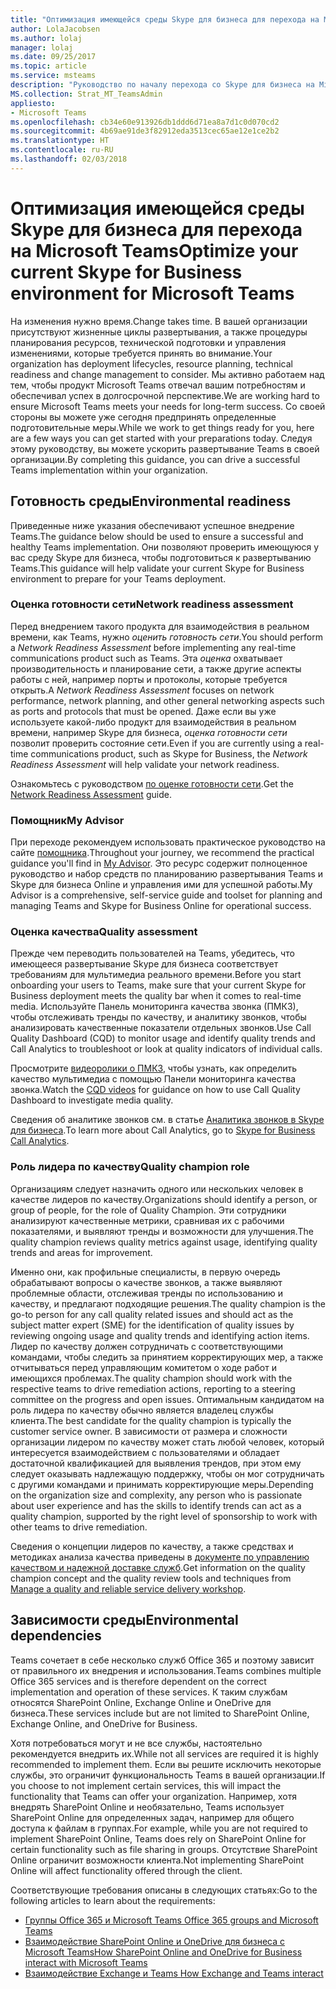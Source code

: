 ```yaml
---
title: "Оптимизация имеющейся среды Skype для бизнеса для перехода на Microsoft Teams"
author: LolaJacobsen
ms.author: lolaj
manager: lolaj
ms.date: 09/25/2017
ms.topic: article
ms.service: msteams
description: "Руководство по началу перехода со Skype для бизнеса на Microsoft Teams."
MS.collection: Strat_MT_TeamsAdmin
appliesto:
- Microsoft Teams
ms.openlocfilehash: cb34e60e913926db1ddd6d71ea8a7d1c0d070cd2
ms.sourcegitcommit: 4b69ae91de3f82912eda3513cec65ae12e1ce2b2
ms.translationtype: HT
ms.contentlocale: ru-RU
ms.lasthandoff: 02/03/2018
---
```

<a name="optimize-your-current-skype-for-business-environment-for-microsoft-teams"></a><span data-ttu-id="fc2f3-103">Оптимизация имеющейся среды Skype для бизнеса для перехода на Microsoft Teams</span><span class="sxs-lookup"><span data-stu-id="fc2f3-103">Optimize your current Skype for Business environment for Microsoft Teams</span></span>
==============================================================

<span data-ttu-id="fc2f3-104">На изменения нужно время.</span><span class="sxs-lookup"><span data-stu-id="fc2f3-104">Change takes time.</span></span> <span data-ttu-id="fc2f3-105">В вашей организации присутствуют жизненные циклы развертывания, а также процедуры планирования ресурсов, технической подготовки и управления изменениями, которые требуется принять во внимание.</span><span class="sxs-lookup"><span data-stu-id="fc2f3-105">Your organization has deployment lifecycles, resource planning, technical readiness and change management to consider.</span></span> <span data-ttu-id="fc2f3-106">Мы активно работаем над тем, чтобы продукт Microsoft Teams отвечал вашим потребностям и обеспечивал успех в долгосрочной перспективе.</span><span class="sxs-lookup"><span data-stu-id="fc2f3-106">We are working hard to ensure Microsoft Teams meets your needs for long-term success.</span></span> <span data-ttu-id="fc2f3-107">Со своей стороны вы можете уже сегодня предпринять определенные подготовительные меры.</span><span class="sxs-lookup"><span data-stu-id="fc2f3-107">While we work to get things ready for you, here are a few ways you can get started with your preparations today.</span></span> <span data-ttu-id="fc2f3-108">Следуя этому руководству, вы можете ускорить развертывание Teams в своей организации.</span><span class="sxs-lookup"><span data-stu-id="fc2f3-108">By completing this guidance, you can drive a successful Teams implementation within your organization.</span></span>

## <a name="environmental-readiness"></a><span data-ttu-id="fc2f3-109">Готовность среды</span><span class="sxs-lookup"><span data-stu-id="fc2f3-109">Environmental readiness</span></span>


<span data-ttu-id="fc2f3-110">Приведенные ниже указания обеспечивают успешное внедрение Teams.</span><span class="sxs-lookup"><span data-stu-id="fc2f3-110">The guidance below should be used to ensure a successful and healthy Teams implementation.</span></span> <span data-ttu-id="fc2f3-111">Они позволяют проверить имеющуюся у вас среду Skype для бизнеса, чтобы подготовиться к развертыванию Teams.</span><span class="sxs-lookup"><span data-stu-id="fc2f3-111">This guidance will help validate your current Skype for Business environment to prepare for your Teams deployment.</span></span>   


### <a name="network-readiness-assessment"></a><span data-ttu-id="fc2f3-112">Оценка готовности сети</span><span class="sxs-lookup"><span data-stu-id="fc2f3-112">Network readiness assessment</span></span>


<span data-ttu-id="fc2f3-113">Перед внедрением такого продукта для взаимодействия в реальном времени, как Teams, нужно *оценить готовность сети*.</span><span class="sxs-lookup"><span data-stu-id="fc2f3-113">You should perform a *Network Readiness Assessment* before implementing any real-time communications product such as Teams.</span></span> <span data-ttu-id="fc2f3-114">Эта *оценка* охватывает производительность и планирование сети, а также другие аспекты работы с ней, например порты и протоколы, которые требуется открыть.</span><span class="sxs-lookup"><span data-stu-id="fc2f3-114">A *Network Readiness Assessment* focuses on network performance, network planning, and other general networking aspects such as ports and protocols that must be opened.</span></span> <span data-ttu-id="fc2f3-115">Даже если вы уже используете какой-либо продукт для взаимодействия в реальном времени, например Skype для бизнеса, *оценка готовности сети* позволит проверить состояние сети.</span><span class="sxs-lookup"><span data-stu-id="fc2f3-115">Even if you are currently using a real-time communications product, such as Skype for Business, the *Network Readiness Assessment* will help validate your network readiness.</span></span>

<span data-ttu-id="fc2f3-116">Ознакомьтесь с руководством [по оценке готовности сети](https://go.microsoft.com/fwlink/?linkid=859069).</span><span class="sxs-lookup"><span data-stu-id="fc2f3-116">Get the [Network Readiness Assessment](https://go.microsoft.com/fwlink/?linkid=859069) guide.</span></span>

### <a name="my-advisor"></a><span data-ttu-id="fc2f3-117">Помощник</span><span class="sxs-lookup"><span data-stu-id="fc2f3-117">My Advisor</span></span>


<span data-ttu-id="fc2f3-118">При переходе рекомендуем использовать практическое руководство на сайте [помощника](http://aka.ms/myadvisor).</span><span class="sxs-lookup"><span data-stu-id="fc2f3-118">Throughout your journey, we recommend the practical guidance you'll find in [My Advisor](http://aka.ms/myadvisor).</span></span> <span data-ttu-id="fc2f3-119">Это ресурс содержит полноценное руководство и набор средств по планированию развертывания Teams и Skype для бизнеса Online и управления ими для успешной работы.</span><span class="sxs-lookup"><span data-stu-id="fc2f3-119">My Advisor is a comprehensive, self-service guide and toolset for planning and managing Teams and Skype for Business Online for operational success.</span></span>


### <a name="quality-assessment"></a><span data-ttu-id="fc2f3-120">Оценка качества</span><span class="sxs-lookup"><span data-stu-id="fc2f3-120">Quality assessment</span></span>


<span data-ttu-id="fc2f3-121">Прежде чем переводить пользователей на Teams, убедитесь, что имеющееся развертывание Skype для бизнеса соответствует требованиям для мультимедиа реального времени.</span><span class="sxs-lookup"><span data-stu-id="fc2f3-121">Before you start onboarding your users to Teams, make sure that your current Skype for Business deployment meets the quality bar when it comes to real-time media.</span></span> <span data-ttu-id="fc2f3-122">Используйте Панель мониторинга качества звонка (ПМКЗ), чтобы отслеживать тренды по качеству, и аналитику звонков, чтобы анализировать качественные показатели отдельных звонков.</span><span class="sxs-lookup"><span data-stu-id="fc2f3-122">Use Call Quality Dashboard (CQD) to monitor usage and identify quality trends and Call Analytics to troubleshoot or look at quality indicators of individual calls.</span></span>

<span data-ttu-id="fc2f3-123">Просмотрите [видеоролики о ПМКЗ](https://www.skypeoperationsframework.com/Academy?SOFTrainings=Leverage%20the%20Investigate%20Media%20Quality%20using%20CQD%20Videos), чтобы узнать, как определить качество мультимедиа с помощью Панели мониторинга качества звонка.</span><span class="sxs-lookup"><span data-stu-id="fc2f3-123">Watch the [CQD videos](https://www.skypeoperationsframework.com/Academy?SOFTrainings=Leverage%20the%20Investigate%20Media%20Quality%20using%20CQD%20Videos) for guidance on how to use Call Quality Dashboard to investigate media quality.</span></span>

<span data-ttu-id="fc2f3-124">Сведения об аналитике звонков см. в статье [Аналитика звонков в Skype для бизнеса](https://support.office.com/article/Set-up-Skype-for-Business-Call-Analytics-fbf7247a-84ae-46cc-9204-2c45b1c734cd).</span><span class="sxs-lookup"><span data-stu-id="fc2f3-124">To learn more about Call Analytics, go to [Skype for Business Call Analytics](https://support.office.com/article/Set-up-Skype-for-Business-Call-Analytics-fbf7247a-84ae-46cc-9204-2c45b1c734cd).</span></span>

### <a name="quality-champion-role"></a><span data-ttu-id="fc2f3-125">Роль лидера по качеству</span><span class="sxs-lookup"><span data-stu-id="fc2f3-125">Quality champion role</span></span>


<span data-ttu-id="fc2f3-126">Организациям следует назначить одного или нескольких человек в качестве лидеров по качеству.</span><span class="sxs-lookup"><span data-stu-id="fc2f3-126">Organizations should identify a person, or group of people, for the role of Quality Champion.</span></span> <span data-ttu-id="fc2f3-127">Эти сотрудники анализируют качественные метрики, сравнивая их с рабочими показателями, и выявляют тренды и возможности для улучшения.</span><span class="sxs-lookup"><span data-stu-id="fc2f3-127">The quality champion reviews quality metrics against usage, identifying quality trends and areas for improvement.</span></span>

<span data-ttu-id="fc2f3-128">Именно они, как профильные специалисты, в первую очередь обрабатывают вопросы о качестве звонков, а также выявляют проблемные области, отслеживая тренды по использованию и качеству, и предлагают подходящие решения.</span><span class="sxs-lookup"><span data-stu-id="fc2f3-128">The quality champion is the go-to person for any call quality related issues and should act as the subject matter expert (SME) for the identification of quality issues by reviewing ongoing usage and quality trends and identifying action items.</span></span> <span data-ttu-id="fc2f3-129">Лидер по качеству должен сотрудничать с соответствующими командами, чтобы следить за принятием корректирующих мер, а также отчитываться перед управляющим комитетом о ходе работ и имеющихся проблемах.</span><span class="sxs-lookup"><span data-stu-id="fc2f3-129">The quality champion should work with the respective teams to drive remediation actions, reporting to a steering committee on the progress and open issues.</span></span> <span data-ttu-id="fc2f3-130">Оптимальным кандидатом на роль лидера по качеству обычно является владелец службы клиента.</span><span class="sxs-lookup"><span data-stu-id="fc2f3-130">The best candidate for the quality champion is typically the customer service owner.</span></span> <span data-ttu-id="fc2f3-131">В зависимости от размера и сложности организации лидером по качеству может стать любой человек, который интересуется взаимодействием с пользователями и обладает достаточной квалификацией для выявления трендов, при этом ему следует оказывать надлежащую поддержку, чтобы он мог сотрудничать с другими командами и принимать корректирующие меры.</span><span class="sxs-lookup"><span data-stu-id="fc2f3-131">Depending on the organization size and complexity, any person who is passionate about user experience and has the skills to identify trends can act as a quality champion, supported by the right level of sponsorship to work with other teams to drive remediation.</span></span>

<span data-ttu-id="fc2f3-132">Сведения о концепции лидеров по качеству, а также средствах и методиках анализа качества приведены в [документе по управлению качеством и надежной доставке служб](https://go.microsoft.com/fwlink/?linkid=859071).</span><span class="sxs-lookup"><span data-stu-id="fc2f3-132">Get information on the quality champion concept and the quality review tools and techniques from [Manage a quality and reliable service delivery workshop](https://go.microsoft.com/fwlink/?linkid=859071).</span></span>

## <a name="environmental-dependencies"></a><span data-ttu-id="fc2f3-133">Зависимости среды</span><span class="sxs-lookup"><span data-stu-id="fc2f3-133">Environmental dependencies</span></span>


<span data-ttu-id="fc2f3-134">Teams сочетает в себе несколько служб Office 365 и поэтому зависит от правильного их внедрения и использования.</span><span class="sxs-lookup"><span data-stu-id="fc2f3-134">Teams combines multiple Office 365 services and is therefore dependent on the correct implementation and operation of these services.</span></span> <span data-ttu-id="fc2f3-135">К таким службам относятся SharePoint Online, Exchange Online и OneDrive для бизнеса.</span><span class="sxs-lookup"><span data-stu-id="fc2f3-135">These services include but are not limited to SharePoint Online, Exchange Online, and OneDrive for Business.</span></span>

<span data-ttu-id="fc2f3-136">Хотя потребоваться могут и не все службы, настоятельно рекомендуется внедрить их.</span><span class="sxs-lookup"><span data-stu-id="fc2f3-136">While not all services are required it is highly recommended to implement them.</span></span> <span data-ttu-id="fc2f3-137">Если вы решите исключить некоторые службы, это ограничит функциональность Teams в вашей организации.</span><span class="sxs-lookup"><span data-stu-id="fc2f3-137">If you choose to not implement certain services, this will impact the functionality that Teams can offer your organization.</span></span> <span data-ttu-id="fc2f3-138">Например, хотя внедрять SharePoint Online и необязательно, Teams использует SharePoint Online для определенных задач, например для общего доступа к файлам в группах.</span><span class="sxs-lookup"><span data-stu-id="fc2f3-138">For example, while you are not required to implement SharePoint Online, Teams does rely on SharePoint Online for certain functionality such as file sharing in groups.</span></span> <span data-ttu-id="fc2f3-139">Отсутствие SharePoint Online ограничит возможности клиента.</span><span class="sxs-lookup"><span data-stu-id="fc2f3-139">Not implementing SharePoint Online will affect functionality offered through the client.</span></span>

<span data-ttu-id="fc2f3-140">Соответствующие требования описаны в следующих статьях:</span><span class="sxs-lookup"><span data-stu-id="fc2f3-140">Go to the following articles to learn about the requirements:</span></span>
- [<span data-ttu-id="fc2f3-141">Группы Office 365 и Microsoft Teams </span><span class="sxs-lookup"><span data-stu-id="fc2f3-141">Office 365 groups and Microsoft Teams </span></span>](Office-365-groups.md)
- [<span data-ttu-id="fc2f3-142">Взаимодействие SharePoint Online и OneDrive для бизнеса с Microsoft Teams</span><span class="sxs-lookup"><span data-stu-id="fc2f3-142">How SharePoint Online and OneDrive for Business interact with Microsoft Teams</span></span>](SharePoint-OneDrive-interact.md) 
- [<span data-ttu-id="fc2f3-143">Взаимодействие Exchange и Teams </span><span class="sxs-lookup"><span data-stu-id="fc2f3-143">How Exchange and Teams interact </span></span>](Exchange-Teams-interact.md)



